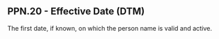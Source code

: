 ## PPN.20 - Effective Date (DTM)

The first date, if known, on which the person name is valid and active.
